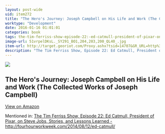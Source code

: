 ```yaml
---
layout: post-wide
uid: item272
title: "The Hero's Journey: Joseph Campbell on His Life and Work (The Collected Works of Joseph Campbell)"
worktype: "Development"
date: 2016-01-16 01:01:01
categories: book
tags: the-tim-ferriss-show-episode-22:-ed-catmull-president-of-pixar-on-steve-jobs-stories-and-lessons-learned--http://fourhourworkweek.com/2014/08/12/ed-catmull/
image-url: 51vrpelDKsL._SY291_BO1,204,203,200_QL40_.jpg
item-url: http://target.georiot.com/Proxy.ashx?tsid=14707&GR_URL=http%3A%2F%2Fwww.amazon.com%2FHeros-Journey-Joseph-Campbell-Collected%2Fdp%2F1608681890
description: "The Tim Ferriss Show, Episode 22: Ed Catmull, President of Pixar, on Steve Jobs, Stories, and Lessons Learned - http://fourhourworkweek.com/2014/08/12/ed-catmull/"
---
```

<a href="http://target.georiot.com/Proxy.ashx?tsid=14707&GR_URL=http%3A%2F%2Fwww.amazon.com%2FHeros-Journey-Joseph-Campbell-Collected%2Fdp%2F1608681890" target="blank"><img src="../../../../img/thumbs/51vrpelDKsL._SY291_BO1,204,203,200_QL40_.jpg" class="prod-img"></a>
<h2>The Hero's Journey: Joseph Campbell on His Life and Work (The Collected Works of Joseph Campbell)</h2>
<p><a class="btn btn-primary" href="http://target.georiot.com/Proxy.ashx?tsid=14707&GR_URL=http%3A%2F%2Fwww.amazon.com%2FHeros-Journey-Joseph-Campbell-Collected%2Fdp%2F1608681890" target="blank">View on Amazon</a><p>
<p>Mentioned in: <a href="http://fourhourworkweek.com/2014/08/12/ed-catmull/" target="blank">The Tim Ferriss Show, Episode 22: Ed Catmull, President of Pixar, on Steve Jobs, Stories, and Lessons Learned - http://fourhourworkweek.com/2014/08/12/ed-catmull/</a></p>
